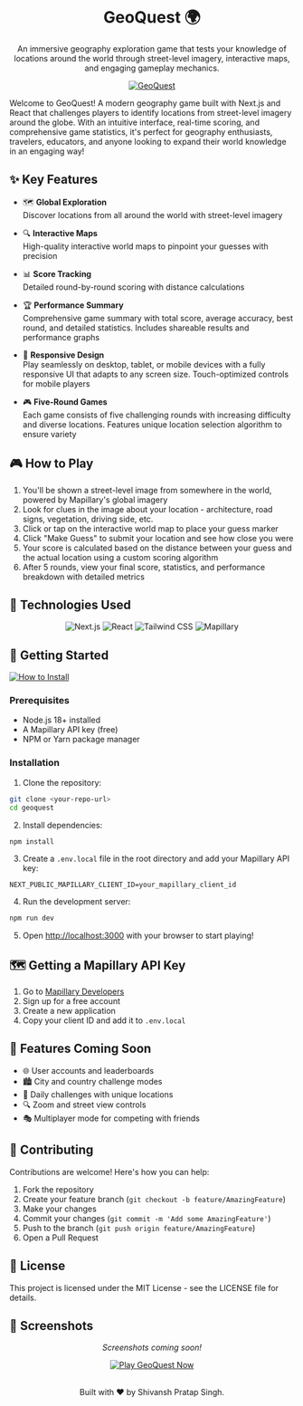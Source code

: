<a name="readme-top"></a>

<div align="center">
  <h1>GeoQuest 🌍</h1>
  <p>An immersive geography exploration game that tests your knowledge of locations around the world through street-level imagery, interactive maps, and engaging gameplay mechanics.</p>
  
  <a href="https://geog-eight.vercel.app/"><img src="https://img.shields.io/badge/Live-Demo-0066FF?style=for-the-badge&logo=vercel&logoColor=white" alt="GeoQuest"></a>
 
  
</div>

Welcome to GeoQuest! A modern geography game built with Next.js and React that challenges players to identify locations from street-level imagery around the globe. With an intuitive interface, real-time scoring, and comprehensive game statistics, it's perfect for geography enthusiasts, travelers, educators, and anyone looking to expand their world knowledge in an engaging way!

## ✨ Key Features

* 🗺️ **Global Exploration**
  </br>Discover locations from all around the world with street-level imagery

* 🔍 **Interactive Maps**
  </br>High-quality interactive world maps to pinpoint your guesses with precision

* 📊 **Score Tracking**
  </br>Detailed round-by-round scoring with distance calculations

* 🏆 **Performance Summary**
  </br>Comprehensive game summary with total score, average accuracy, best round, and detailed statistics. Includes shareable results and performance graphs

* 📱 **Responsive Design**
  </br>Play seamlessly on desktop, tablet, or mobile devices with a fully responsive UI that adapts to any screen size. Touch-optimized controls for mobile players

* 🎮 **Five-Round Games**
  </br>Each game consists of five challenging rounds with increasing difficulty and diverse locations. Features unique location selection algorithm to ensure variety

## 🎮 How to Play

1. You'll be shown a street-level image from somewhere in the world, powered by Mapillary's global imagery
2. Look for clues in the image about your location - architecture, road signs, vegetation, driving side, etc.
3. Click or tap on the interactive world map to place your guess marker
4. Click "Make Guess" to submit your location and see how close you were
5. Your score is calculated based on the distance between your guess and the actual location using a custom scoring algorithm
6. After 5 rounds, view your final score, statistics, and performance breakdown with detailed metrics

## 🔧 Technologies Used

<div align="center">
  <img src="https://img.shields.io/badge/Next.js-000000?style=for-the-badge&logo=next.js&logoColor=white" alt="Next.js">
  <img src="https://img.shields.io/badge/React-61DAFB?style=for-the-badge&logo=react&logoColor=black" alt="React">
  <img src="https://img.shields.io/badge/Tailwind_CSS-38B2AC?style=for-the-badge&logo=tailwind-css&logoColor=white" alt="Tailwind CSS">
  <img src="https://img.shields.io/badge/Mapillary-3B5998?style=for-the-badge&logo=mapillary&logoColor=white" alt="Mapillary">
</div>

## 🚀 Getting Started


  <a href="#-getting-started"><img src="https://img.shields.io/badge/🔧%20How%20to%20Install-808080?style=for-the-badge" alt="How to Install"></a>

  
### Prerequisites
- Node.js 18+ installed
- A Mapillary API key (free)
- NPM or Yarn package manager

### Installation
1. Clone the repository:
```bash
git clone <your-repo-url>
cd geoquest
```

2. Install dependencies:
```bash
npm install
```

3. Create a `.env.local` file in the root directory and add your Mapillary API key:
```
NEXT_PUBLIC_MAPILLARY_CLIENT_ID=your_mapillary_client_id
```

4. Run the development server:
```bash
npm run dev
```

5. Open [http://localhost:3000](http://localhost:3000) with your browser to start playing!

## 🗺️ Getting a Mapillary API Key

1. Go to [Mapillary Developers](https://www.mapillary.com/developer)
2. Sign up for a free account
3. Create a new application
4. Copy your client ID and add it to `.env.local`

## 🎯 Features Coming Soon

* 🌐 User accounts and leaderboards
* 🏙️ City and country challenge modes
* 🔄 Daily challenges with unique locations
* 🔍 Zoom and street view controls
* 🎭 Multiplayer mode for competing with friends

## 🤝 Contributing

Contributions are welcome! Here's how you can help:

1. Fork the repository
2. Create your feature branch (`git checkout -b feature/AmazingFeature`)
3. Make your changes
4. Commit your changes (`git commit -m 'Add some AmazingFeature'`)
5. Push to the branch (`git push origin feature/AmazingFeature`)
6. Open a Pull Request

## 📄 License

This project is licensed under the MIT License - see the LICENSE file for details.

## 🌟 Screenshots

<div align="center">
  <p><i>Screenshots coming soon!</i></p>
</div>

<div align="center">
  <a href="https://geog-eight.vercel.app/"><img src="https://img.shields.io/badge/🌍%20Play%20GeoQuest%20Now-4285F4?style=for-the-badge" alt="Play GeoQuest Now"></a>
</div>

<div align="center">
<br>


  Built with ♥️ by Shivansh Pratap Singh.
</div>
